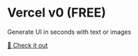# Vercel v0 (FREE)
Generate UI in seconds with text or images
<br>

[🧳 Check it out](https://v0.dev/)
